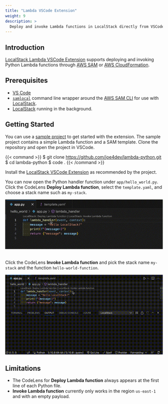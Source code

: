```yaml
---
title: "Lambda VSCode Extension"
weight: 9
description: >
  Deploy and invoke Lambda functions in LocalStack directly from VSCode
---
```


## Introduction

[LocalStack Lambda VSCode Extension](https://github.com/localstack/localstack-vscode-extension) supports deploying and invoking Python Lambda functions through [AWS SAM](https://github.com/aws/serverless-application-model) or [AWS CloudFormation](https://aws.amazon.com/cloudformation/resources/templates/).

## Prerequisites

- [VS Code](https://code.visualstudio.com/)
- [`samlocal`](https://github.com/localstack/aws-sam-cli-local) command line wrapper around the [AWS SAM CLI](https://github.com/aws/aws-sam-cli) for use with [LocalStack](https://github.com/localstack/localstack).
- [LocalStack](https://docs.localstack.cloud/getting-started/) running in the background.

## Getting Started

You can use a [sample project](https://github.com/joe4dev/lambda-python) to get started with the extension. The sample project contains a simple Lambda function and a SAM template. Clone the repository and open the project in VSCode.

{{< command >}}
$ git clone https://github.com/joe4dev/lambda-python.git
$ cd lambda-python
$ code .
{{< /command >}}

Install the [LocalStack VSCode Extension](https://marketplace.visualstudio.com/items?itemName=localstack.localstack) as recommended by the project.

You can now open the Python handler function under `app/hello_world.py`. Click the CodeLens **Deploy Lambda function**, select the `template.yaml`, and choose a stack name such as `my-stack`.


<img src="deploy-lambda-function.gif" alt="Deploying Lambda function via the VS Code Extension" title="Deploying Lambda function via the VS Code Extension" width="700" />
<br><br>


Click the CodeLens **Invoke Lambda function** and pick the stack name `my-stack` and the function `hello-world-function`.


<img src="invoke-lambda-function.gif" alt="Invoking Lambda function via the VS Code Extension" title="Invoking Lambda function via the VS Code Extension" width="700" />
<br>

## Limitations

- The CodeLens for **Deploy Lambda function** always appears at the first line of each Python file.
- **Invoke Lambda function** currently only works in the region `us-east-1` and with an empty payload.
